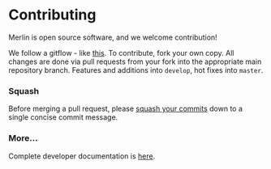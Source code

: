 # Contributing

Merlin is open source software, and we welcome contribution!

We follow a gitflow - like [this](http://www.dalescott.net/using-gitflow-with-githubs-fork-pull-model/).
To contribute, fork your own copy.
All changes are done via pull requests from your fork into the appropriate main repository branch.
Features and additions into `develop`, hot fixes into `master`.

### Squash
Before merging a pull request, please [squash your commits](https://github.com/LLNL/merlin/wiki/Squash-commits) down to a single concise commit message.

### More...
Complete developer documentation is [here](https://merlin.readthedocs.io/en/latest/merlin_developer.html).

